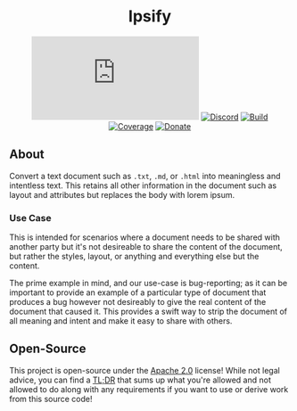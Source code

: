 <div align="center">

# Ipsify
[![Matrix]][matrix-community] [![Discord]][discord-guild] [![Build]][gitlab] [![Coverage]][gitlab] [![Donate]][elypia-donate]
</div>

## About
Convert a text document such as `.txt`, `.md`, or `.html` into meaningless and 
intentless text. This retains all other information in the document such as 
layout and attributes but replaces the body with lorem ipsum.

### Use Case
This is intended for scenarios where a document needs to be shared with
another party but it's not desireable to share the content of the document,
but rather the styles, layout, or anything and everything else but the content.

The prime example in mind, and our use-case is bug-reporting;
as it can be important to provide an example of a particular type of document
that produces a bug however not desireably to give the real content of the
document that caused it. This provides a swift way to strip the document
of all meaning and intent and make it easy to share with others.

## Open-Source
This project is open-source under the [Apache 2.0] license!
While not legal advice, you can find a [TL;DR] that sums up what
you're allowed and not allowed to do along with any requirements if you
want to use or derive work from this source code!

[matrix-community]: https://matrix.to/#/+elypia:matrix.org "Matrix Invite"
[discord-guild]: https://discord.com/invite/hprGMaM "Discord Invite"
[gitlab]: https://gitlab.com/Elypia/ipsify/commits/master "Repository on GitLab"
[elypia-donate]: https://elypia.org/donate "Donate to Elypia"
[Apache 2.0]: https://www.apache.org/licenses/LICENSE-2.0 "Apache 2.0 License"
[TL;DR]: https://tldrlegal.com/license/apache-license-2.0-(apache-2.0) "TL;DR of Apache 2.0"

[Matrix]: https://img.shields.io/matrix/elypia:matrix.org?logo=matrix "Matrix Shield"
[Discord]: https://discord.com/api/guilds/184657525990359041/widget.png "Discord Shield"
[Build]: https://gitlab.com/Elypia/ipsify/badges/master/pipeline.svg "GitLab Build Shield"
[Coverage]: https://gitlab.com/Elypia/ipsify/badges/master/coverage.svg "GitLab Coverage Shield"
[Donate]: https://img.shields.io/badge/elypia-donate-blueviolet "Donate Shield"
